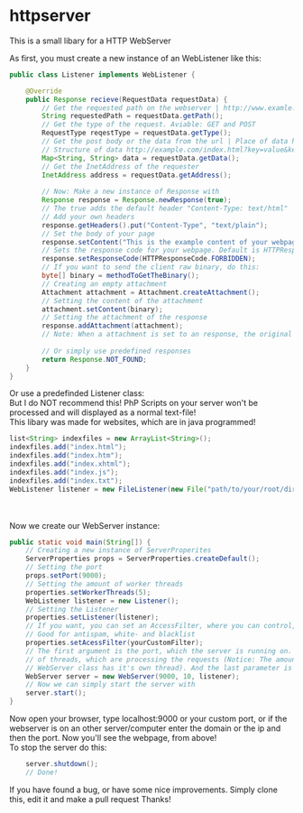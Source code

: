 # httpserver
This is a small libary for a HTTP WebServer

As first, you must create a new instance of an WebListener like this:
```java
public class Listener implements WebListener {

    @Override
    public Response recieve(RequestData requestData) {
        // Get the requested path on the webserver | http://www.examle.com/PATH
        String requestedPath = requestData.getPath();
        // Get the type of the request. Aviable: GET and POST
        RequestType reqestType = requestData.getType();
        // Get the post body or the data from the url | Place of data http://example.com/index.html?DATA
        // Structure of data http://example.com/index.html?key=value&keytwo=valuetwo
        Map<String, String> data = requestData.getData();
        // Get the InetAddress of the requester
        InetAddress address = requestData.getAddress();
        
        // Now: Make a new instance of Response with
        Response response = Response.newResponse(true);
        // The true adds the default header "Content-Type: text/html"
        // Add your own headers
        response.getHeaders().put("Content-Type", "text/plain");
        // Set the body of your page
        response.setContent("This is the example content of your webpage");
        // Sets the response code for your webpage. Default is HTTPResponseCode.FINE
		response.setResponseCode(HTTPResponseCode.FORBIDDEN);
		// If you want to send the client raw binary, do this:
		byte[] binary = methodToGetTheBinary();
		// Creating an empty attachment
		Attachment attachment = Attachment.createAttachment();
		// Setting the content of the attachment
		attachment.setContent(binary);
		// Setting the attachment of the response
		response.addAttachment(attachment);
		// Note: When a attachment is set to an response, the original content is ignored!
		
		// Or simply use predefined responses
		return Response.NOT_FOUND;
    }
}
```
Or use a predefinded Listener class:<br>
But I do NOT recommend this! PhP Scripts on your server won't be processed and will displayed as a normal text-file!<br>
This libary was made for websites, which are in java programmed!<br>
```java
list<String> indexfiles = new ArrayList<String>();
indexfiles.add("index.html");
indexfiles.add("index.htm");
indexfiles.add("index.xhtml");
indexfiles.add("index.js");
indexfiles.add("index.txt");
WebListener listener = new FileListener(new File("path/to/your/root/directory/"), indexfiles);
```
<br><br>
Now we create our WebServer instance:
```java
public static void main(String[]) {
    // Creating a new instance of ServerProperites
    ServerProperties props = ServerProperties.createDefault();
    // Setting the port
    props.setPort(9000);
    // Setting the amount of worker threads 
    properties.setWorkerThreads(5);
    WebListener listener = new Listener();
    // Setting the Listener
    properties.setListener(listener);
    // If you want, you can set an AccessFilter, where you can control, if the ip have access to this, or not. <br>
    // Good for antispam, white- and blacklist
    properties.setAcessFilter(yourCustomFilter);
    // The first argument is the port, which the server is running on. The second one is the amount
    // of threads, which are processing the requests (Notice: The amount of threads is plus one, because the
    // WebServer class has it's own thread). And the last parameter is our listener.
    WebServer server = new WebServer(9000, 10, listener);
    // Now we can simply start the server with
    server.start();
}
```
Now open your browser, type localhost:9000 or your custom port, or if the webserver is on an other server/computer enter the domain or the ip and then the port. Now you'll see the webpage, from above!<br>
To stop the server do this:
```java
    server.shutdown();
    // Done!
```

If you have found a bug, or have some nice improvements. Simply clone this, edit it and make a pull request 
Thanks!
